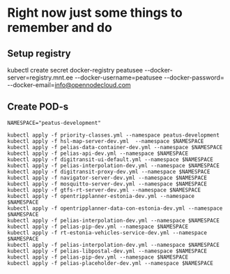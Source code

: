 # Right now just some things to remember and do

## Setup registry

kubectl create secret docker-registry peatusee --docker-server=registry.mnt.ee --docker-username=peatusee --docker-password=<password> --docker-email=info@opennodecloud.com

## Create POD-s

```
NAMESPACE="peatus-development"

kubectl apply -f priority-classes.yml --namespace peatus-development
kubectl apply -f hsl-map-server-dev.yml  --namespace $NAMESPACE
kubectl apply -f pelias-data-container-dev.yml --namespace $NAMESPACE
kubectl apply -f pelias-api-dev.yml --namespace $NAMESPACE
kubectl apply -f digitransit-ui-default.yml --namespace $NAMESPACE
kubectl apply -f pelias-interpolation-dev.yml --namespace $NAMESPACE
kubectl apply -f digitransit-proxy-dev.yml --namespace $NAMESPACE
kubectl apply -f navigator-server-dev.yml --namespace $NAMESPACE
kubectl apply -f mosquitto-server-dev.yml --namespace $NAMESPACE
kubectl apply -f gtfs-rt-server-dev.yml --namespace $NAMESPACE
kubectl apply -f opentripplanner-estonia-dev.yml --namespace $NAMESPACE
kubectl apply -f opentripplanner-data-con-estonia-dev.yml --namespace $NAMESPACE
kubectl apply -f pelias-interpolation-dev.yml --namespace $NAMESPACE
kubectl apply -f pelias-pip-dev.yml --namespace $NAMESPACE
kubectl apply -f rt-estonia-vehicles-service-dev.yml --namespace $NAMESPACE
kubectl apply -f pelias-interpolation-dev.yml --namespace $NAMESPACE
kubectl apply -f pelias-libpostal-dev.yml --namespace $NAMESPACE
kubectl apply -f pelias-pip-dev.yml --namespace $NAMESPACE
kubectl apply -f pelias-placeholder-dev.yml --namespace $NAMESPACE
```
